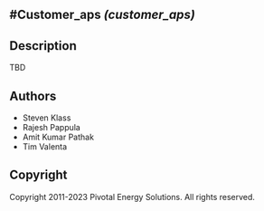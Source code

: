 #Customer_aps *(customer_aps)*
----------------------------

## Description

TBD

## Authors

* Steven Klass
* Rajesh Pappula
* Amit Kumar Pathak
* Tim Valenta

## Copyright

Copyright 2011-2023 Pivotal Energy Solutions.  All rights reserved.

